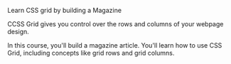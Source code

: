 Learn CSS grid by building a Magazine

CCSS Grid gives you control over the rows and columns of your webpage design.

In this course, you'll build a magazine article. You'll learn how to use CSS Grid, including concepts like grid rows and grid columns.